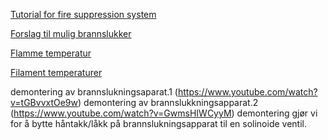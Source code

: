 [Tutorial for fire suppression system](https://www.youtube.com/watch?v=k9tY3FDQ06Q) 

[Forslag til mulig brannslukker](https://www.safefiredirect.co.uk/fire-extinguishers-equipment/abc-powder-fire-extinguishers/4-kg-abc-powder-fire-extinguisher.aspx)

[Flamme temperatur](https://www.safefiredirect.co.uk/fire-extinguishers-equipment/abc-powder-fire-extinguishers/4-kg-abc-powder-fire-extinguisher.aspx)

[Filament temperaturer](https://www.prusa3d.com/material-guides/)

demontering av brannslukningsaparat.1 (https://www.youtube.com/watch?v=tGBvvxtOe9w)
demontering av brannslukkningsapparat.2 (https://www.youtube.com/watch?v=GwmsHIWCyyM)
demontering gjør vi for å bytte håntakk/låkk på brannslukningsapparat til en solinoide ventil.
